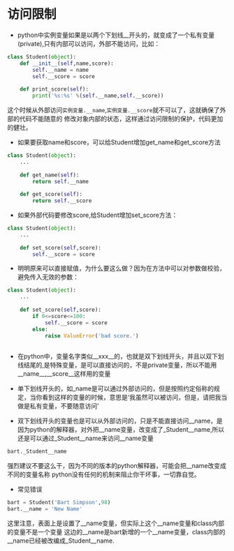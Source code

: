 # 访问限制
* python中实例变量如果是以两个下划线__开头的，就变成了一个私有变量(private),只有内部可以访问，外部不能访问，比如：

```python
class Student(object):
    def __init__(self,name,score):
        self.__name = name 
        self.__score = score
       
    def print_score(self):
        print('%s:%s' %(self.__name,self.__score))
```
这个时候从外部访问`实例变量.__name`,`实例变量.__score`就不可以了，这就确保了外部的代码不能随意的
修改对象内部的状态，这样通过访问限制的保护，代码更加的健壮。

* 如果要获取name和score，可以给Student增加get_name和get_score方法
```python
class Student(object):
    ...
    
    def get_name(self):
        return self.__name
        
    def get_score(self):
        return self.__score
```
* 如果外部代码要修改score,给Student增加set_score方法：
```python
class Student(object):
    ...
    
    def set_score(self,score):
        self.__score = score
```
* 明明原来可以直接赋值，为什么要这么做？因为在方法中可以对参数做校验，避免传入无效的参数：
 
```python
class Student(object):
    ...
    
    def set_score(self,score):
        if 0<=score<=100:
            self.__score = score
        else:
            raise ValueError('bad score.')
    
```
* 在python中，变量名字类似__xxx__的，也就是双下划线开头，并且以双下划线结尾的,是特殊变量，是可以直接访问的，不是private变量，所以不能用__name__,__score__这样用的变量

* 单下划线开头的，如_name是可以通过外部访问的，但是按照约定俗称的规定，当你看到这样的变量的时候，意思是‘我虽然可以被访问，但是，请把我当做是私有变量，不要随意访问’

* 双下划线开头的变量也是可以从外部访问的，只是不能直接访问__name，是因为python的解释器，对外把__name变量，改变成了_Student__name,所以还是可以通过_Student__name来访问__name变量

```python
bart._Student__name
```
强烈建议不要这么干，因为不同的版本的python解释器，可能会把__name改变成不同的变量名称
python没有任何的机制来阻止你干坏事，一切靠自觉。

* 常见错误
```python
bart = Student('Bart Simpson',98)
bart.__name = 'New Name'
```
这里注意，表面上是设置了__name变量，但实际上这个__name变量和class内部的变量不是一个变量
这边的__name是bart新增的一个__name变量，class内部的__name已经被改编成_Student__name.


































